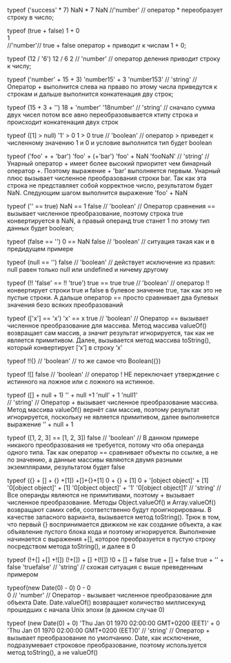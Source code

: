 typeof ('success' * 7) 
		NaN * 7
		NaN
//'number' // оператор * переобразует строку в число;

typeof (true + false) 
		1 + 0		
		1	
//'number'// true + false оператор + приводит к числам 1 + 0;

typeof (12 / '6') 
		12 / 6
			2
// 'number' // оператор деления приводит строку к числу;

typeof ('number' + 15 + 3) 
		'number15' + 3
		'number153'	
// 'string' // Оператор + выполнится слева на прваво по этому числа приведутся к строкам и дальше выполнится конкатенация дву строк;

typeof (15 + 3 + '')
		18 + 'number'
		'18number'
 // 'string' // сначало сумма двух чисел потом все авно переобразовывается ктипу строка и происходит конкатенация двух строк

typeof ([1] > null)
		'1' > 0
		1 > 0
		true
 // 'boolean' // оператор > приведет к численному значению 1 и 0 и условие выполнится тип будет boolean

typeof ('foo' + + 'bar') 
		'foo' + (+'bar')
		'foo' + NaN
		'fooNaN'
// 'string' // Унарный оператор + имеет более высокий приоритет чем бинарный оператор +. Поэтому выражение + 'bar' выполняется первым. Унарный плюс вызывает численное преобразования строки bar. Так как эта строка не представляет собой корректное число, результатом будет NaN. Следующим шагом выполнится выражение 'foo' + NaN

typeof ('' == true) 
		NaN == 1
		false
// 'boolean' // Оператор сравнения == вызывает численное преобразование, поэтому строка true конвертируется в NaN, а правый операнд true станет 1 по этому тип данных будет boolean;

typeof (false == '') 
		0 == NaN
		false
// 'boolean' // ситуация такая как и в предидущем примере

typeof (null == '') 
		false
// 'boolean' // действует исключение из правил: null равен только null или undefined и ничему другому 

typeof (!! 'false' == !! 'true') 
		true == true
		true
// 'boolean' // оператор !! конвертирует строки true и false в булевое значение true, так как это не пустые строки. А дальше оператор == просто сравнивает два булевых значения безо всяких преобразований

typeof (['x'] == 'x') 
		'x' == x
		true
// 'boolean' // Оператор == вызывает численное преобразование для массива. Метод массива valueOf() возвращает сам массив, а значит результат игнорируется, так как не является примитивом. Далее, вызывается метод массива toString(), который конвертирует [‘x’] в строку ‘x’

typeof !!{} // 'boolean' // то же самое что Boolean({})

typeof ![] 
		false
// 'boolean' // оператор ! НЕ переключает утверждение с истинного на ложное или с ложного на истинное.

typeof ([] + null + 1) 
		'' + null +1
		'null' + 1
		'null1'		
// 'string' // Оператор + вызывает численное преобразование массива. Метод массива valueOf() вернёт сам массив, поэтому результат игнорируется, поскольку не является примитивом, далее выполняется выражение ’’ + null + 1

typeof ([1, 2, 3] == [1, 2, 3]) 
		false
// 'boolean' // В данном примере никакого преобразования не требуется, потому что оба операнда одного типа. Так как оператор == сравнивает объекты по ссылке, а не по значению, а данные массивы являются двумя разными экземплярами, результатом будет false

typeof ({} + [] + {} +[1]) 
		+[]+{}+[1]
		0 + {} + [1]
		0 + '[object object]' + [1]
		'0[object object]' + [1]
		'0[object object]' + '1'
		'0[object object]1'
// 'string' // Все операнды являются не примитивами, поэтому + вызывает численное преобразование. Методы Object.valueOf() и Array.valueOf() возвращают самих себя, соответственно будут проигнорированы. В качестве запасного варианта, вызывается метод toString(). Трюк в том, что первый {} воспринимается движком не как создание объекта, а как объявление пустого блока кода и поэтому игнорируется. Выполнение начинается с выражения +[], которое преобразуется в пустую строку посредством метода toString(), и далее в 0

typeof (!+[] +[] +![]) 
		(!+[]) + [] +(![])
		!0 + [] + false 
		true + [] + false
		true + '' + false
		'truefalse'
// 'string' // схожая ситуация с выше преведенным примером

typeof(new Date(0) - 0) 
		0 - 0	
		0
// 'number' // Оператор - вызывает численное преобразование для объекта Date. Date.valueOf() возвращает количество миллисекунд прошедших с начала Unix эпохи (в данном случае 0)

typeof (new Date(0) + 0) 
		'Thu Jan 01 1970 02:00:00 GMT+0200 (EET)' + 0
		'Thu Jan 01 1970 02:00:00 GMT+0200 (EET)0'
// 'string' // Оператор + вызывает преобразование по умолчанию. Date, как исключение, подразумевает строковое преобразование, поэтому используется метод toString(), а не valueOf()

